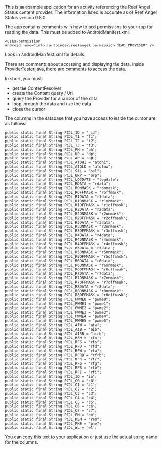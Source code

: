 This is an example application for an activity referencing the Reef Angel Status content provider.
The information listed is accurate as of Reef Angel Status version 0.8.0.

The app contains comments with how to add permissions to your app for reading the data.
This must be added to AndroidManifest.xml.
```
<uses-permission android:name="info.curtbinder.reefangel.permission.READ_PROVIDER" />
```
Look in AndroidManifest.xml for details.

There are comments about accessing and displaying the data.
Inside ProviderTester.java, there are comments to access the data.

In short, you must:
* get the ContentResolver
* create the Content query / Uri
* query the Provider for a cursor of the data
* loop through the data and use the data
* close the cursor

The columns in the database that you have access to inside the cursor are as follows:
```
public static final String PCOL_ID = "_id";
public static final String PCOL_T1 = "t1";
public static final String PCOL_T2 = "t2";
public static final String PCOL_T3 = "t3";
public static final String PCOL_PH = "ph";
public static final String PCOL_DP = "dp";
public static final String PCOL_AP = "ap";
public static final String PCOL_ATOHI = "atohi";
public static final String PCOL_ATOLO = "atolow";
public static final String PCOL_SAL = "sal";
public static final String PCOL_ORP = "orp";
public static final String PCOL_LOGDATE = "logdate";
public static final String PCOL_RDATA = "rdata";
public static final String PCOL_RONMASK = "ronmask";
public static final String PCOL_ROFFMASK = "roffmask";
public static final String PCOL_R1DATA = "r1data";
public static final String PCOL_R1ONMASK = "r1onmask";
public static final String PCOL_R1OFFMASK = "r1offmask";
public static final String PCOL_R2DATA = "r2data";
public static final String PCOL_R2ONMASK = "r2onmask";
public static final String PCOL_R2OFFMASK = "r2offmask";
public static final String PCOL_R3DATA = "r3data";
public static final String PCOL_R3ONMASK = "r3onmask";
public static final String PCOL_R3OFFMASK = "r3offmask";
public static final String PCOL_R4DATA = "r4data";
public static final String PCOL_R4ONMASK = "r4onmask";
public static final String PCOL_R4OFFMASK = "r4offmask";
public static final String PCOL_R5DATA = "r5data";
public static final String PCOL_R5ONMASK = "r5onmask";
public static final String PCOL_R5OFFMASK = "r5offmask";
public static final String PCOL_R6DATA = "r6data";
public static final String PCOL_R6ONMASK = "r6onmask";
public static final String PCOL_R6OFFMASK = "r6offmask";
public static final String PCOL_R7DATA = "r7data";
public static final String PCOL_R7ONMASK = "r7onmask";
public static final String PCOL_R7OFFMASK = "r7offmask";
public static final String PCOL_R8DATA = "r8data";
public static final String PCOL_R8ONMASK = "r8onmask";
public static final String PCOL_R8OFFMASK = "r8offmask";
public static final String PCOL_PWME0 = "pwme0";
public static final String PCOL_PWME1 = "pwme1";
public static final String PCOL_PWME2 = "pwme2";
public static final String PCOL_PWME3 = "pwme3";
public static final String PCOL_PWME4 = "pwme4";
public static final String PCOL_PWME5 = "pwme5";
public static final String PCOL_AIW = "aiw";
public static final String PCOL_AIB = "aib";
public static final String PCOL_AIRB = "airb";
public static final String PCOL_RFM = "rfm";
public static final String PCOL_RFS = "rfs";
public static final String PCOL_RFD = "rfd";
public static final String PCOL_RFW = "rfw";
public static final String PCOL_RFRB = "rfrb";
public static final String PCOL_RFR = "rfr";
public static final String PCOL_RFG = "rfg";
public static final String PCOL_RFB = "rfb";
public static final String PCOL_RFI = "rfi";
public static final String PCOL_IO = "io";
public static final String PCOL_C0 = "c0";
public static final String PCOL_C1 = "c1";
public static final String PCOL_C2 = "c2";
public static final String PCOL_C3 = "c3";
public static final String PCOL_C4 = "c4";
public static final String PCOL_C5 = "c5";
public static final String PCOL_C6 = "c6";
public static final String PCOL_C7 = "c7";
public static final String PCOL_EM = "em";
public static final String PCOL_REM = "rem";
public static final String PCOL_PHE = "phe";
public static final String PCOL_WL = "wl";
```

You can copy this text to your application or just use the actual string name for the columns.

